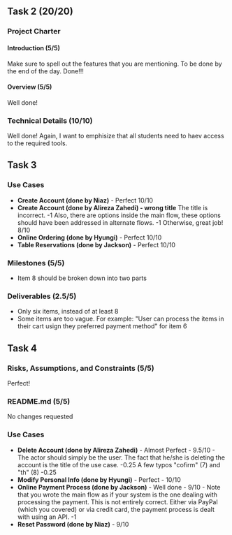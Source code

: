 ## Task 2 (20/20)

### Project Charter

#### Introduction (5/5)
Make sure to spell out the features that you are mentioning. To be done by the end of the day. Done!!!

#### Overview (5/5)
Well done!

### Technical Details (10/10)
Well done! Again, I want to emphisize that all students need to haev access to the required tools.

## Task 3

### Use Cases
- **Create Account (done by Niaz)** - Perfect 10/10
- **Create Account (done by Alireza Zahedi) - wrong title** The title is incorrect. -1 Also, there are options inside the main flow, these options should have been addressed in alternate flows. -1 Otherwise, great job! 8/10
- **Online Ordering (done by Hyungi)** - Perfect 10/10
- **Table Reservations (done by Jackson)** - Perfect 10/10

### Milestones (5/5)
- Item 8 should be broken down into two parts

### Deliverables (2.5/5)
- Only six items, instead of at least 8
- Some items are too vague. For example: "User can process the items in their cart usign they preferred payment method" for item 6

## Task 4

### Risks, Assumptions, and Constraints (5/5)
Perfect!

### README.md (5/5)
No changes requested

### Use Cases
- **Delete Account (done by Alireza Zahedi)** - Almost Perfect - 9.5/10 - The actor should simply be the user. The fact that he/she is deleting the account is the title of the use case. -0.25 A few typos "cofirm" (7) and "th" (8) -0.25
- **Modify Personal Info (done by Hyungi)** - Perfect - 10/10
- **Online Payment Process (done by Jackson)** - Well done - 9/10 - Note that you wrote the main flow as if your system is the one dealing with processing the payment. This is not entirely correct. Either via PayPal (which you covered) or via credit card, the payment process is dealt with using an API. -1
- **Reset Password (done by Niaz)** - 9/10
